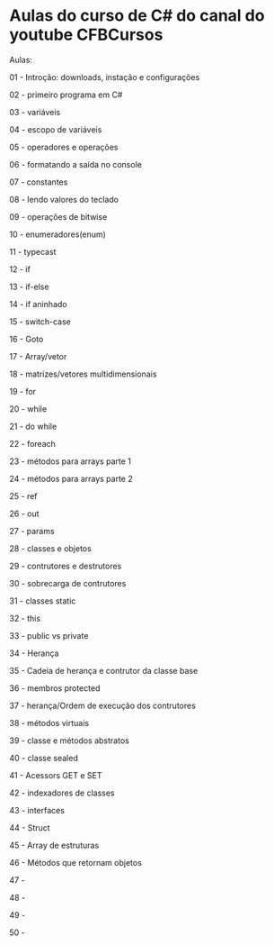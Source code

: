 # Aulas do curso de C# do canal do youtube CFBCursos

Aulas:

01 - Introção: downloads, instação e configurações

02 - primeiro programa em C#

03 - variáveis

04 - escopo de variáveis

05 - operadores e operações

06 - formatando a saída no console

07 - constantes

08 - lendo valores do teclado

09 - operações de bitwise

10 - enumeradores(enum)

11 - typecast

12 - if

13 - if-else

14 - if aninhado

15 - switch-case

16 - Goto

17 - Array/vetor

18 - matrizes/vetores multidimensionais

19 - for

20 - while

21 - do while

22 - foreach

23 - métodos para arrays parte 1

24 - métodos para arrays parte 2

25 - ref

26 - out

27 - params

28 - classes e objetos

29 - contrutores e destrutores

30 - sobrecarga de contrutores

31 - classes static

32 - this

33 - public vs private

34 - Herança

35 - Cadeia de herança e contrutor da classe base

36 - membros protected

37 - herança/Ordem de execução dos contrutores

38 - métodos virtuais

39 - classe e métodos abstratos

40 - classe sealed

41 - Acessors GET e SET

42 - indexadores de classes

43 - interfaces

44 - Struct

45 - Array de estruturas

46 - Métodos que retornam objetos

47 - 

48 - 

49 - 

50 - 